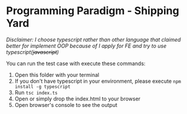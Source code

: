 # Programming Paradigm - Shipping Yard #

_Disclaimer: I choose typescript rather than other language that claimed better for implement OOP because of I apply for FE and try to use typescript(~~javascript~~)_

You can run the test case with execute these commands:  
1. Open this folder with your terminal  
2. If you don't have typescript in your environment, please execute `npm install -g typescript`  
3. Run `tsc index.ts`  
4. Open or simply drop the index.html to your browser  
5. Open browser's console to see the output
